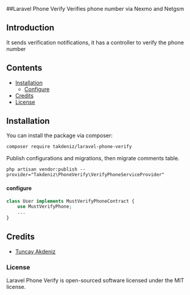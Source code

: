 ##Laravel Phone Verify
Verifies phone number via Nexmo and Netgsm
 
## Introduction
It sends verification notifications, it has a controller to verify the phone number 

## Contents

- [Installation](#installation)
   - [Configure](#configure)
- [Credits](#credits)
- [License](#license)


## Installation

You can install the package via composer:

```bash
composer require takdeniz/laravel-phone-verify
```

Publish configurations and migrations, then migrate comments table.

```
php artisan vendor:publish --provider="Takdeniz\PhoneVerify\VerifyPhoneServiceProvider"
```


#### configure

``` php
class User implements MustVerifyPhoneContract {
    use MustVerifyPhone;
    ...
}
```


## Credits

- [Tuncay Akdeniz](https://github.com/takdeniz)


### License
Laravel Phone Verify is open-sourced software licensed under the MIT license.
